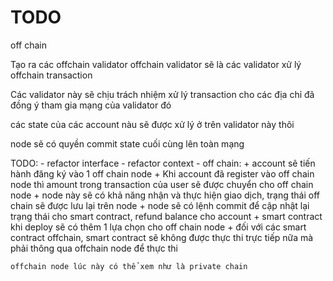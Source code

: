 # TODO

off chain


Tạo ra các offchain validator 
offchain validator sẽ là các validator xử lý offchain transaction 

Các validator này sẽ chịu trách nhiệm xử lý transaction cho các địa chỉ đã đồng ý tham gia mạng của validator đó
 

các state của các account nàu sẽ được xử lý ở trên validator này thôi


node sẽ có quyền commit state cuối cùng lên toàn mạng 


 
TODO:
    - refactor interface
    - refactor context
    - off chain: 
        + account sẽ tiến hành đăng ký vào 1 off chain node 
        + Khi account đã register vào off chain node thì amount trong transaction của user sẽ được chuyển cho off chain node 
        + node này sẽ có khả năng nhận và thực hiện giao dịch, trạng thái off chain sẽ được lưu lại trên node
        + node sẽ có lệnh commit để cập nhật lại trạng thái cho smart contract, refund balance cho account
        + smart contract khi deploy sẽ có thêm 1 lựa chọn cho off chain node
        + đối với các smart contract offchain, smart contract sẽ không được thực thi trực tiếp nữa mà phải thông qua offchain node để thực thi

     
    offchain node lúc này có thể xem như là private chain 